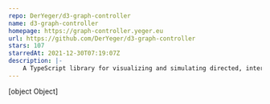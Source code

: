 ```yaml
---
repo: DerYeger/d3-graph-controller
name: d3-graph-controller
homepage: https://graph-controller.yeger.eu
url: https://github.com/DerYeger/d3-graph-controller
stars: 107
starredAt: 2021-12-30T07:19:07Z
description: |-
    A TypeScript library for visualizing and simulating directed, interactive graphs.
---
```


[object Object]
